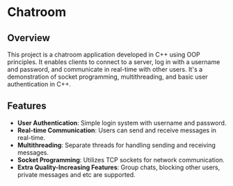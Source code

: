 # Chatroom

## Overview
This project is a chatroom application developed in C++ using OOP principles. It enables clients to connect to a server, log in with a username and password, and communicate in real-time with other users. It's a demonstration of socket programming, multithreading, and basic user authentication in C++.

## Features
- **User Authentication**: Simple login system with username and password.
- **Real-time Communication**: Users can send and receive messages in real-time.
- **Multithreading**: Separate threads for handling sending and receiving messages.
- **Socket Programming**: Utilizes TCP sockets for network communication.
- **Extra Quality-Increasing Features**: Group chats, blocking other users, private messages and etc are supported.
